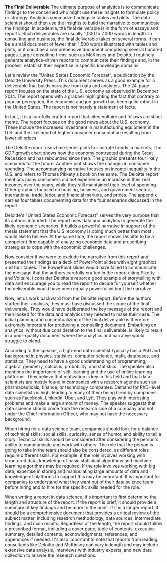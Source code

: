 <b>The Final Deliverable</b>
The ultimate purpose of analytics is to communicate findings to the concerned who might use these insights to formulate policy or strategy. Analytics summarize findings in tables and plots. The data scientist should then use the insights to build the narrative to communicate the findings. In academia, the final deliverable is in the form of essays and reports. Such deliverables are usually 1,000 to 7,000 words in length. In consulting and business, the final deliverable takes on several forms. It can be a small document of fewer than 1,500 words illustrated with tables and plots, or it could be a comprehensive document comprising several hundred pages. Large consulting firms, such as McKinsey and Deloitte,I routinely generate analytics-driven reports to communicate their findings and, in the process, establish their expertise in specific knowledge domains.

Let's review the "United States Economic Forecast", a publication by the Deloitte University Press. This document serves as a good example for a deliverable that builds narrative from data and analytics. The 24-page report focuses on the state of the U.S. economy as observed in December 2014. The report opens with a grabber highlighting the fact that contrary to popular perception, the economic and job growth has been quite robust in the United States. The report is not merely a statement of facts.

In fact, it is a carefully crafted report that cites Voltaire and follows a distinct theme. The report focuses on the good news about the U.S. economy. These include the increased investment in manufacturing equipment in the U.S. and the likelihood of higher consumer consumption resulting from lower oil prices.

The Deloitte report uses time series plots to illustrate trends in markets. The GDP growth chart shows how the economy contracted during the Great Recession and has rebounded since then. The graphic presents four likely scenarios for the future. Another plot shows the changes in consumer spending. The accompanying narrative focuses on income inequality in the U.S. and refers to Thomas Pikkety's book on the same. The Deloitte report mentions many consumers did not experience an increase in their real incomes over the years, while they still maintained their level of spending. Other graphics focused on housing, business, and government sectors, international trade, labor, and financial markets, and prices. The appendix carries four tables documenting data for the four scenarios discussed in the report.

Deloitte's "United States Economic Forecast" serves the very purpose that its authors intended. The report uses data and analytics to generate the likely economic scenarios. It builds a powerful narrative in support of the thesis statement that the U.S. economy is doing much better than most would like to believe. At the same time, the report shows Deloitte to be a competent firm capable of analyzing economic data and prescribing strategies to cope with the economic challenges.

Now consider if we were to exclude the narrative from this report and presented the findings as a deck of PowerPoint slides with eight graphics and four tables. The PowerPoint slides would have failed to communicate the message that the authors carefully crafted in the report citing Piketty and Voltaire. I consider Deloitte's report a good example of storytelling with data and encourage you to read the report to decide for yourself whether the deliverable would have been equally powerful without the narrative.

Now, let us work backward from the Deloitte report. Before the authors started their analysis, they must have discussed the scope of the final deliverable. They would have deliberated the key message of the report and then looked for the data and analytics they needed to make their case. The initial planning and conceptualizing of the final deliverable is therefore extremely important for producing a compelling document. Embarking on analytics, without due consideration to the final deliverable, is likely to result in a poor-quality document where the analytics and narrative would struggle to blend.

According to the speaker, a high-end data scientist typically has a PhD and background in physics, statistics, computer science, math, databases, and statistics. They need to have a good understanding of programming, algebra, geometry, calculus, probability, and statistics. The speaker also mentions the importance of self-learning and the use of online learning platforms. They believe that motivation is key in this field and that data scientists are mostly found in companies with a research agenda such as pharmaceuticals, finance, or technology companies. Demand for PhD-level data scientists is high, leading to many of them being hired by companies such as Facebook, LinkedIn, Uber, and Lyft. They play with interesting problems and make a large amount of money. The speaker suggests that data science should come from the research side of a company and not under the Chief Information Officer, who may not have the necessary background.

When hiring for a data science team, companies should look for a balance of technical skills, social skills, curiosity, sense of humor, and ability to tell a story. Technical skills should be considered after considering the person's ability to communicate and work with others. The role that the person is going to take in the team should also be considered, as different roles require different skills. For example, if the role involves working with structured data, knowledge of basic statistical algorithms and machine learning algorithms may be required. If the role involves working with big data, expertise in storing and manipulating large amounts of data and knowledge of platforms to support this may be important. It is important for companies to understand what they want out of their data science team before hiring and to hire for the specific skills needed for the role.

When writing a report in data science, it's important to first determine the length and structure of the report. If the report is brief, it should provide a summary of key findings and be more to the point. If it is a longer report, it should be a comprehensive document that provides a critical review of the subject matter, including research methodology, data sources, intermediate findings, and main results. Regardless of the length, the report should follow a prescribed format, including a cover page, table of contents, executive summary, detailed contents, acknowledgments, references, and appendices if needed. It's also important to note that reports from leading consultants like Deloitte and McKinsey can vary in length and may include extensive data analysis, interviews with industry experts, and new data collection to answer the research questions.

